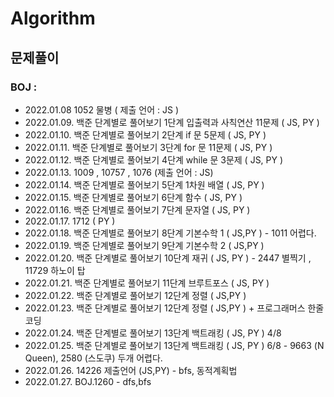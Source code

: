 # Algorithm

## 문제풀이

### BOJ :

- 2022.01.08 1052 물병 ( 제출 언어 : JS )
- 2022.01.09. 백준 단계별로 풀어보기 1단계 입출력과 사칙연산 11문제 ( JS, PY )
- 2022.01.10. 백준 단계별로 풀어보기 2단계 if 문 5문제 ( JS, PY )
- 2022.01.11. 백준 단계별로 풀어보기 3단계 for 문 11문제 ( JS, PY )
- 2022.01.12. 백준 단계별로 풀어보기 4단계 while 문 3문제 ( JS, PY )
- 2022.01.13. 1009 , 10757 , 1076 (제출 언어 : JS)
- 2022.01.14. 백준 단계별로 풀어보기 5단계 1차원 배열 ( JS, PY )
- 2022.01.15. 백준 단계별로 풀어보기 6단계 함수 ( JS, PY )
- 2022.01.16. 백준 단계별로 풀어보기 7단계 문자열 ( JS, PY )
- 2022.01.17. 1712 ( PY )
- 2022.01.18. 백준 단계별로 풀어보기 8단계 기본수학 1 ( JS,PY ) - 1011 어렵다.
- 2022.01.19. 백준 단계별로 풀어보기 9단계 기본수학 2 ( JS,PY )
- 2022.01.20. 백준 단계별로 풀어보기 10단계 재귀 ( JS, PY ) - 2447 별찍기 , 11729 하노이 탑
- 2022.01.21. 백준 단계별로 풀어보기 11단계 브루트포스 ( JS, PY )
- 2022.01.22. 백준 단계별로 풀어보기 12단계 정렬 ( JS,PY )
- 2022.01.23. 백준 단계별로 풀어보기 12단계 정렬 ( JS,PY ) + 프로그래머스 한줄코딩
- 2022.01.24. 백준 단계별로 풀어보기 13단계 백트래킹 ( JS, PY ) 4/8
- 2022.01.25. 백준 단계별로 풀어보기 13단계 백트래킹 ( JS, PY ) 6/8 - 9663 (N Queen), 2580 (스도쿠) 두개 어렵다.
- 2022.01.26. 14226 제출언어 (JS,PY) - bfs, 동적계획법
- 2022.01.27. BOJ.1260 - dfs,bfs
